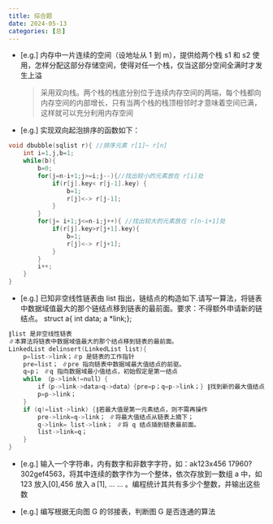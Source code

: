 ```yaml
---
title: 综合题
date: 2024-05-13
categories: [总]
---
```


- [e.g.] 内存中一片连续的空间（设地址从 1 到 m），提供给两个栈 s1 和 s2 使用，怎样分配这部分存储空间，使得对任一个栈，仅当这部分空间全满时才发生上溢
    > 采用双向栈。两个栈的栈底分别位于连续内存空间的两端，每个栈都向内存空间的内部增长，只有当两个栈的栈顶相邻时才意味着空间已满，这样就可以充分利用内存空间

- [e.g.] 实现双向起泡排序的函数如下：
```cpp
void dbubble(sqlist r){ //排序元素 r[1]~ r[n]
    int i=1,j,b=1;
    while(b){
        b=0;
        for(j=n-i+1;j>=i;j--){//找出较小的元素放在 r[i]处
            if(r[j].key< r[j-1].key) {
                b=1;
                r[j]<-> r[j-1];
            }
        }
        for(j= i+1;j<=n-i;j++){ //找出较大的元素放在 r[n-i+1]处
            if(r[j].key>r[j+1].key){
                b=1;
                r[j]<-> r[j+1];
            }
        }
        i++;
    }
}
```

- [e.g.] 已知非空线性链表由 list 指出，链结点的构造如下.请写一算法，将链表中数据域值最大的那个链结点移到链表的最前面。要求：不得额外申请新的链结点。  struct a{ int data; a *link;};
```cpp
∥list 是非空线性链表
∥本算法将链表中数据域值最大的那个结点移到链表的最前面。
LinkedList delinsert(LinkedList list){
    p=list->link；∥p 是链表的工作指针
    pre=list； ∥pre 指向链表中数据域最大值结点的前驱。
    q=p； ∥q 指向数据域最小值结点，初始假定是第一结点
    while （p->link!=null）{
        if（p->link->data>q->data）{pre=p；q=p->link；} ∥找到新的最大值结点；
        p=p->link；
    }
    if (q!=list->link) {∥若最大值是第一元素结点，则不需再操作
        pre->link=q->link； ∥将最大值结点从链表上摘下；
        q->link= list->link； ∥将 q 结点插到链表最前面。
        list->link=q；
    }
}
```

- [e.g.] 输入一个字符串，内有数字和非数字字符，如：ak123x456 17960?302gef4563，将其中连续的数字作为一个整体，依次存放到一数组 a 中，如 123 放入[0],456 放入ａ[1], … … 。编程统计其共有多少个整数，并输出这些数

- [e.g.] 编写根据无向图 G 的邻接表，判断图 G 是否连通的算法